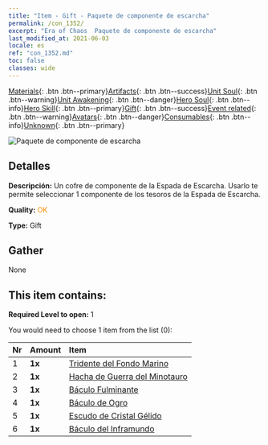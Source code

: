 ```yaml
---
title: "Item - Gift - Paquete de componente de escarcha"
permalink: /con_1352/
excerpt: "Era of Chaos  Paquete de componente de escarcha"
last_modified_at: 2021-06-03
locale: es
ref: "con_1352.md"
toc: false
classes: wide
---
```

 [Materials](/ItemsES/){: .btn .btn--primary}[Artifacts](/ItemsES/Artifacts/){: .btn .btn--success}[Unit Soul](/ItemsES/UnitSoul/){: .btn .btn--warning}[Unit Awakening](/ItemsES/UnitAwakening/){: .btn .btn--danger}[Hero Soul](/ItemsES/HeroSoul/){: .btn .btn--info}[Hero Skill](/ItemsES/HeroSkill/){: .btn .btn--primary}[Gift](/ItemsES/Gift/){: .btn .btn--success}[Event related](/ItemsES/Events/){: .btn .btn--warning}[Avatars](/ItemsES/Avatars/){: .btn .btn--danger}[Consumables](/ItemsES/Consumables/){: .btn .btn--info}[Unknown](/ItemsES/Unknown/){: .btn .btn--primary}

 ![Paquete de componente de escarcha](/images/t/i_906029.png)

## Detalles
 **Descripción:** Un cofre de componente de la Espada de Escarcha. Usarlo te permite seleccionar 1 componente de los tesoros de la Espada de Escarcha.

 **Quality:** <span style="color: #FF8C00">OK</span>

 **Type:** Gift

## Gather

  None

## This item contains:

 **Required Level to open:** 1

 You would need to choose 1 item from the list (0):

  | Nr | Amount |     Item    |
  |:---|:-------|:------------|
  | 1 |  **1x** | [Tridente del Fondo Marino](/ItemsES/art_160/) |  | 
  | 2 |  **1x** | [Hacha de Guerra del Minotauro](/ItemsES/art_161/) |  | 
  | 3 |  **1x** | [Báculo Fulminante](/ItemsES/art_162/) |  | 
  | 4 |  **1x** | [Báculo de Ogro](/ItemsES/art_163/) |  | 
  | 5 |  **1x** | [Escudo de Cristal Gélido](/ItemsES/art_164/) |  | 
  | 6 |  **1x** | [Báculo del Inframundo](/ItemsES/art_165/) |  | 
